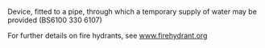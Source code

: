 Device, fitted to a pipe, through which a temporary supply of water may be provided (BS6100 330 6107)

For further details on fire hydrants, see www.firehydrant.org
